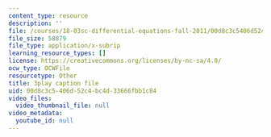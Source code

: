 ```yaml
---
content_type: resource
description: ''
file: /courses/18-03sc-differential-equations-fall-2011/00d8c3c5406d52c4bc4d33666fbb1c84_tVzaX9u6YAE.vtt
file_size: 58879
file_type: application/x-subrip
learning_resource_types: []
license: https://creativecommons.org/licenses/by-nc-sa/4.0/
ocw_type: OCWFile
resourcetype: Other
title: 3play caption file
uid: 00d8c3c5-406d-52c4-bc4d-33666fbb1c84
video_files:
  video_thumbnail_file: null
video_metadata:
  youtube_id: null
---
```


